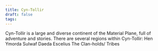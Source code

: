 ```yaml
---
title: Cyn-Tollir
draft: false
tags:
---
```

 
Cyn-Tollir is a large and diverse continent of the Material Plane, full of adventure and stories. There are several regions within Cyn-Tollir:
	Hen Ymorda
	Sulwaf
	Daeda
	Escelius
	The Clan-holds/ Tribes